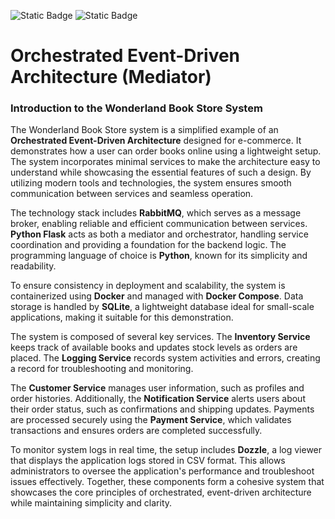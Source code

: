 ![Static Badge](https://img.shields.io/badge/version-v1.3.0-brightgreen?style=flat) ![Static Badge](https://img.shields.io/badge/Python-v3.8-blue)
# Orchestrated Event-Driven Architecture (Mediator)

### Introduction to the Wonderland Book Store System

The Wonderland Book Store system is a simplified example of an **Orchestrated Event-Driven Architecture** designed for e-commerce.
It demonstrates how a user can order books online using a lightweight setup. The system incorporates minimal services to make the architecture easy to understand while showcasing the essential features of such a design. By utilizing modern tools and technologies, the system ensures smooth communication between services and seamless operation.

The technology stack includes **RabbitMQ**, which serves as a message broker, enabling reliable and efficient communication between services. **Python Flask** acts as both a mediator and orchestrator, handling service coordination and providing a foundation for the backend logic. The programming language of choice is **Python**, known for its simplicity and readability.

To ensure consistency in deployment and scalability, the system is containerized using **Docker** and managed with **Docker Compose**. Data storage is handled by **SQLite**, a lightweight database ideal for small-scale applications, making it suitable for this demonstration.

The system is composed of several key services. The **Inventory Service** keeps track of available books and updates stock levels as orders are placed. The **Logging Service** records system activities and errors, creating a record for troubleshooting and monitoring.

The **Customer Service** manages user information, such as profiles and order histories. Additionally, the **Notification Service** alerts users about their order status, such as confirmations and shipping updates. Payments are processed securely using the **Payment Service**, which validates transactions and ensures orders are completed successfully.

To monitor system logs in real time, the setup includes **Dozzle**, a log viewer that displays the application logs stored in CSV format. This allows administrators to oversee the application's performance and troubleshoot issues effectively. Together, these components form a cohesive system that showcases the core principles of orchestrated, event-driven architecture while maintaining simplicity and clarity.
